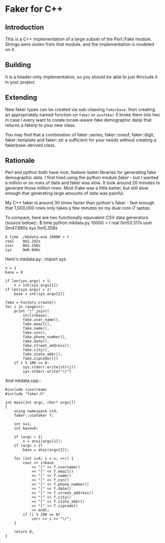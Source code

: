 Faker for C++
=============

Introduction
------------

This is a C++ implementation of a large subset of the Perl::Fake module.
Strings were stolen from that module, and the implementation is modeled on it.

Building
--------

It is a header-only implementation, so you should be able to just #include it in
your project.  

Extending
---------

New faker types can be created via sub-classing `fakerbase`. then creating an
appropriately named function on `faker` or `usafaker` (I broke them into two in
case I every want to create locale-aware fake demographic data) that returns a
fakerp to your new class.

You may find that a combination of faker::series, faker::oneof, faker::digit,
faker::template and faker::str a sufficient for your needs without creating a
fakerbase-derived class.



Rationale
---------

Perl and python both have nice, feature-laden libraries for generating fake
demographic data.  I first tried using the python module _faker_ - but I
wanted a million or so rows of data and faker was *slow*.  It took around 20
minutes to generate those million rows.  Mod::Fake was a little better, but
still slow enough that generating large amounts of data was painful.

My C++ faker is around 30 times faster than python's faker - fast enough that
1,000,000 rows only takes a few minutes on my dual core i7 laptop.

To compare, here are two functionally equivalent CSV data generators (source
below)::
    $ time python mkdata.py 10000 > t
    real    0m53.317s
    user    0m47.890s
    sys     0m5.358s

    $ time ./mkdata.exe 10000 > t
    real    0m2.192s
    user    0m2.156s
    sys     0m0.046s


Here's mkdata.py::
    import sys

    n = 1
    base = 0

    if len(sys.argv) > 1:
        n = int(sys.argv[1])
    if len(sys.argv) > 2:
        base = int(sys.argv[2])
        
    fake = Factory.create()
    for i in range(n):
        print "|".join([
            str(i+base),
            fake.user_name(),
            fake.email(),
            fake.name(),
            fake.ssn(),
            fake.phone_number(),
            fake.date(),
            fake.street_address(),
            fake.city(),
            fake.state_abbr(),
            fake.zipcode()])
        if i % 100 == 0:
            sys.stderr.write(str(i))
            sys.stderr.write("\r")


And mkdata.cpp::

    #include <iostream>
    #include "faker.h"

    int main(int argc, char* argv[])
    {
        using namespace std;
        faker::usafaker f;

        int n=1;
        int base=0;

        if (argc > 1)
            n = atoi(argv[1]);
        if (argc > 2)
            base = atoi(argv[2]);
        
        for (int i=0; i < n; ++i) {
            cout << i+base
                << "|" << f.username()
                << "|" << f.email()
                << "|" << f.name()
                << "|" << f.ssn()
                << "|" << f.phone_number()
                << "|" << f.date()
                << "|" << f.street_address()
                << "|" << f.city()
                << "|" << f.state_abbr()
                << "|" << f.zipcode()
                << endl;
            if (i % 100 == 0)
                cerr << i << "\r";
        }

        return 0;
    }


